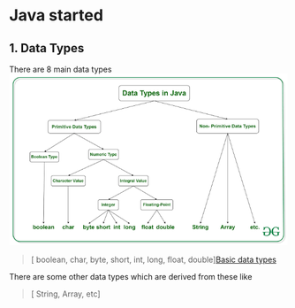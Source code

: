 # Java started 
## 1. Data Types
There are 8 main data types
![DATA TYPES](https://github.com/VishalSJ97/VishalSJ97/blob/main/Data%20Types.png)

> [ boolean, char, byte, short, int, long, float, double][Basic data types](https://github.com/VishalSJ97/JavaStarted/blob/main/Lab-01-Start%20Core/src/com/app/Assg1.java)

There are some other data types which are derived from these like

> [ String, Array, etc]

